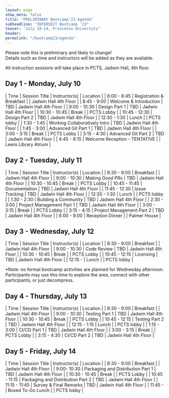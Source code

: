 ```yaml
---
layout: page
show_meta: false
title: "PRELIMINARY Bootcamp'23 Agenda"
subheadline: "INTERSECT Bootcamp '23"
teaser: "July 10-14, Princeton University"
header:
permalink: "/bootcamp23/agenda"
---
```


Please note this is preliminary and likely to change!  
Details such as time and instructors will be added as they are available.

All instruction sessions will take place in PCTS, Jadwin Hall, 4th floor. 

## Day 1 - Monday, July 10

| Time | Session Title | Instructor(s) | Location |
| 8:00 - 8:45 | Registration & Breakfast |  | Jadwin Hall 4th Floor |
| 8:45 - 9:00 | Welcome & Introduction | TBD | Jadwin Hall 4th Floor |
| 9:00 - 10:30 | Design Part 1 | TBD | Jadwin Hall 4th Floor |
| 10:30 - 10:45 | Break | | PCTS Lobby |
| 10:45 - 12:30 | Design Part 2 | TBD | Jadwin Hall 4th Floor |
| 12:30 - 1:30 | Lunch |  | PCTS lobby |
| 1:30 - 1:45 | Working Collaboratively Intro | TBD | Jadwin Hall 4th Floor |
| 1:45 - 3:00 | Advanced Git Part 1 | TBD | Jadwin Hall 4th Floor |
| 3:00 - 3:15 | Break | | PCTS Lobby |
| 3:15 - 4:30 | Advanced Git Part 2 | TBD | Jadwin Hall 4th Floor |
| 4:45 - 6:15 | Welcome Reception - TENTATIVE | | Lewis Library Atrium |

## Day 2 - Tuesday, July 11

| Time | Session Title | Instructor(s) | Location |
| 8:30 - 9:00 | Breakfast |  | Jadwin Hall 4th Floor |
| 9:00 - 10:30 | Making Good PRs | TBD | Jadwin Hall 4th Floor |
| 10:30 - 10:45 | Break | | PCTS Lobby |
| 10:45 - 11:45 | Documentation | TBD | Jadwin Hall 4th Floor |
| 11:45 - 12:30 | Issue Tracking | TBD | Jadwin Hall 4th Floor |
| 12:30 - 1:30 | Lunch |  | PCTS lobby |
| 1:30 - 2:30 | Building a Community | TBD | Jadwin Hall 4th Floor |
| 2:30 - 3:00 | Project Management Part 1 | TBD | Jadwin Hall 4th Floor |
| 3:00 - 3:15 | Break | | PCTS Lobby |
| 3:15 - 4:15 | Project Management Part 2 | TBD | Jadwin Hall 4th Floor |
| 6:00 - 9:00 | Reception Dinner |  | Palmer House |

## Day 3 - Wednesday, July 12

| Time | Session Title | Instructor(s) | Location |
| 8:30 - 9:00 | Breakfast |  | Jadwin Hall 4th Floor |
| 9:00 - 10:30 | Code Review | TBD | Jadwin Hall 4th Floor |
| 10:30 - 10:45 | Break | | PCTS Lobby |
| 10:45 - 12:15 | Licensing | TBD | Jadwin Hall 4th Floor |
| 12:15 - | Lunch |  | PCTS lobby |

*Note: no formal bootcamp activities are planned for Wednesday afternoon.
Participants may use this time to explore the area, connect with other participants, or just decompress. 

## Day 4 - Thursday, July 13

| Time | Session Title | Instructor(s) | Location |
| 8:30 - 9:00 | Breakfast |  | Jadwin Hall 4th Floor |
| 9:00 - 10:30 | Testing Part 1 | TBD | Jadwin Hall 4th Floor |
| 10:30 - 10:45 | Break | | PCTS Lobby |
| 10:45 - 12:15 | Testing Part 2 | TBD | Jadwin Hall 4th Floor |
| 12:15 - 1:15 | Lunch |  | PCTS lobby |
| 1:15 - 3:00 | CI/CD Part 1 | TBD | Jadwin Hall 4th Floor |
| 3:00 - 3:15 | Break | | PCTS Lobby |
| 3:15 - 4:30 | CI/CD Part 2 | TBD | Jadwin Hall 4th Floor |

## Day 5 - Friday, July 14

| Time | Session Title | Instructor(s) | Location |
| 8:30 - 9:00 | Breakfast |  | Jadwin Hall 4th Floor |
| 9:00- 10:30 | Packaging and Distribution Part 1 | TBD | Jadwin Hall 4th Floor |
| 10:30 - 10:45 | Break | | PCTS Lobby |
| 10:45 - 11:15 | Packaging and Distribution Part 2 | TBD | Jadwin Hall 4th Floor |
| 11:15 - 11:45 | Survey & Final Remarks | TBD | Jadwin Hall 4th Floor |
| 11:45 - | Boxed To-Go Lunch |  | PCTS lobby |
